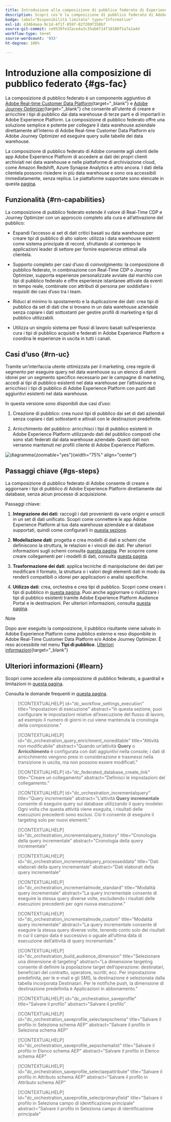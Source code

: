 ```yaml
---
title: Introduzione alla composizione di pubblico federato di Experience Platform
description: Scopri cos’è la composizione di pubblico federato di Adobe e come utilizzarla in Adobe Experience Platform
badge: label="Disponibilità limitata" type="Informative"
exl-id: 43464aea-9c1d-4f1f-859f-82f209f350b7
source-git-commit: ce9539fe32ace4a3c35ab6f14f10100f5a7a1a4d
workflow-type: tm+mt
source-wordcount: '933'
ht-degree: 100%

---
```


# Introduzione alla composizione di pubblico federato {#gs-fac}

La composizione di pubblico federato è un componente aggiuntivo di [Adobe Real-time Customer Data Platform](https://experienceleague.adobe.com/it/docs/experience-platform/segmentation/home){target="_blank"} e [Adobe Journey Optimizer](https://experienceleague.adobe.com/it/docs/journey-optimizer/using/ajo-home){target="_blank"} che consente all‘utente di creare e arricchire i tipi di pubblico dai data warehouse di terze parti e di importarli in Adobe Experience Platform. La composizione di pubblico federato offre una soluzione semplice e potente per collegare il data warehouse aziendale direttamente all’interno di Adobe Real-time Customer Data Platform e/o Adobe Journey Optimizer ed eseguire query sulle tabelle del data warehouse.

La composizione di pubblico federato di Adobe consente agli utenti delle app Adobe Experience Platform di accedere ai dati dei propri clienti archiviati nei data warehouse e nelle piattaforme di archiviazione cloud, come Amazon Redshift, Azure Synapse Analytics e altro ancora. I dati della clientela possono risiedere in più data warehouse e sono ora accessibili immediatamente, senza replica. Le piattaforme supportate sono elencate in questa [pagina](../connections/federated-db.md#supported-db).

## Funzionalità {#rn-capabilities}

La composizione di pubblico federato estende il valore di Real-Time CDP e Journey Optimizer con un approccio completo alla cura e all’attivazione del pubblico:

* Espandi l’accesso ai set di dati critici basati su data warehouse per creare tipi di pubblico di alto valore: utilizza i data warehouse esistenti come sistema principale di record, sfruttando al contempo le applicazioni leader di settore per fornire esperienze ottimali alla clientela.

* Supporto completo per casi d’uso di coinvolgimento: la composizione di pubblico federato, in combinazione con Real-Time CDP o Journey Optimizer, supporta esperienze personalizzate avviate dal marchio con tipi di pubblico federato e offre esperienze istantanee attivate da eventi in tempo reale, combinate con attributi di persona per soddisfare i requisiti dei casi d’uso tra i team.

* Riduci al minimo lo spostamento e la duplicazione dei dati: crea tipi di pubblico da set di dati che si trovano in un data warehouse aziendale senza copiare i dati sottostanti per gestire profili di marketing e tipi di pubblico utilizzabili.

* Utilizza un singolo sistema per flussi di lavoro basati sull’esperienza: cura i tipi di pubblico acquisiti e federati in Adobe Experience Platform e coordina le esperienze in uscita in tutti i canali.

## Casi d’uso {#rn-uc}

Tramite un’interfaccia utente ottimizzata per il marketing, crea regole di segmento per eseguire query nel data warehouse su un elenco di utenti idonei per un segmento specifico necessario per le campagne di marketing, accedi ai tipi di pubblico esistenti nel data warehouse per l’attivazione o arricchisci i tipi di pubblico di Adobe Experience Platform con punti dati aggiuntivi esistenti nel data warehouse.

In questa versione sono disponibili due casi d’uso:

1. Creazione di pubblico: crea nuovi tipi di pubblico dai set di dati aziendali senza copiare i dati sottostanti e attivali con le destinazioni predefinite.

1. Arricchimento del pubblico: arricchisci i tipi di pubblico esistenti in Adobe Experience Platform utilizzando dati del pubblico composti che sono stati federati dal data warehouse aziendale. Questi dati non verranno mantenuti nei profili cliente di Adobe Experience Platform.

![diagramma](assets/fac-use-cases.png){zoomable="yes"}{width="75%" align="center"}

## Passaggi chiave {#gs-steps}

La composizione di pubblico federato di Adobe consente di creare e aggiornare i tipi di pubblico di Adobe Experience Platform direttamente dal database, senza alcun processo di acquisizione.

<!--![diagram](assets/steps-diagram.png){zoomable="yes"}{width="85%" align="center"}-->

Passaggi chiave:

1. **Integrazione dei dati**: raccogli i dati provenienti da varie origini e uniscili in un set di dati unificato. Scopri come connettere le app Adobe Experience Platform al tuo data warehouse aziendale e ai database supportati, quindi come configurarli in [questa sezione](../connections/federated-db.md).

1. **Modellazione dati**: progetta e crea modelli di dati e schemi che definiscono la struttura, le relazioni e i vincoli dei dati. Per ulteriori informazioni sugli schemi consulta [questa pagina](../customer/schemas.md). Per scoprire come creare collegamenti per i modelli di dati, consulta [questa pagina](../data-management/gs-models.md).

1. **Trasformazione dei dati**: applica tecniche di manipolazione dei dati per modificare il formato, la struttura o i valori degli elementi dati in modo da renderli compatibili o idonei per applicazioni o analisi specifiche.

1. **Utilizzo dati**: crea, orchestra e crea tipi di pubblico. Scopri come creare i tipi di pubblico in [questa pagina](../compositions/gs-compositions.md). Puoi anche aggiornare o riutilizzare i tipi di pubblico esistenti tramite Adobe Experience Platform Audience Portal e le destinazioni. Per ulteriori informazioni, consulta [questa pagina](../connections/destinations.md).

>[!NOTE]
>
>Dopo aver eseguito la composizione, il pubblico risultante viene salvato in Adobe Experience Platform come pubblico esterno e reso disponibile in Adobe Real-Time Customer Data Platform e/o Adobe Journey Optimizer. È reso accessibile nel menu **Tipi di pubblico**. [Ulteriori informazioni](https://experienceleague.adobe.com/it/docs/experience-platform/segmentation/ui/audience-portal){target="_blank"}

## Ulteriori informazioni {#learn}

<!-- Workflow + Workflow activities-->


Scopri come accedere alla composizione di pubblico federato, a guardrail e limitazioni in [questa pagina](access-prerequisites.md).

Consulta le domande frequenti in [questa pagina](faq.md).


>[!CONTEXTUALHELP]
>id="dc_workflow_settings_execution"
>title="Impostazioni di esecuzione"
>abstract="In questa sezione, puoi configurare le impostazioni relative all’esecuzione del flusso di lavoro, ad esempio il numero di giorni in cui viene mantenuta la cronologia della composizione."

>[!CONTEXTUALHELP]
>id="dc_orchestration_query_enrichment_noneditable"
>title="Attività non modificabile"
>abstract="Quando un’attività **Query** o **Arricchimento** è configurata con dati aggiuntivi nella console; i dati di arricchimento vengono presi in considerazione e trasmessi nella transizione in uscita, ma non possono essere modificati."

<!-- Create a link -->

>[!CONTEXTUALHELP]
>id="dc_federated_database_create_link"
>title="Creare un collegamento"
>abstract="Definisci le impostazioni del collegamento."


<!-- incremental query IDs -->

>[!CONTEXTUALHELP]
>id="dc_orchestration_incrementalquery"
>title="Query incrementale"
>abstract="L’attività **Query incrementale** consente di eseguire query sul database utilizzando il query modeler. Ogni volta che questa attività viene eseguita, i risultati delle esecuzioni precedenti sono esclusi. Ciò ti consente di eseguire il targeting solo per nuovi elementi."

>[!CONTEXTUALHELP]
>id="dc_orchestration_incrementalquery_history"
>title="Cronologia della query incrementale"
>abstract="Cronologia della query incrementale"

>[!CONTEXTUALHELP]
>id="dc_orchestration_incrementalquery_processeddata"
>title="Dati elaborati della query incrementale"
>abstract="Dati elaborati della query incrementale"

>[!CONTEXTUALHELP]
>id="dc_orchestration_incrementalmode_standard"
>title="Modalità query incrementale"
>abstract="La query incrementale consente di eseguire la stessa query diverse volte, escludendo i risultati delle esecuzioni precedenti per ogni nuova esecuzione."

>[!CONTEXTUALHELP]
>id="dc_orchestration_incrementalmode_custom"
>title="Modalità query incrementale"
>abstract="La query incrementale consente di eseguire la stessa query diverse volte, tenendo conto solo dei risultati in cui il campo data è successivo o uguale all’ultima data di esecuzione dell’attività di query incrementale."

>[!CONTEXTUALHELP]
>id="dc_orchestration_build_audience_dimension"
>title="Selezionare una dimensione di targeting"
>abstract="La dimensione targeting consente di definire la popolazione target dell’operazione: destinatari, beneficiari del contratto, operatore, iscritti, ecc. Per impostazione predefinita, per le e-mail e gli SMS, la destinazione è selezionata dalla tabella incorporata Destinatari. Per le notifiche push, la dimensione di destinazione predefinita è Applicazioni in abbonamento."


<!-- save profile IDs-->

>[!CONTEXTUALHELP]
>id="dc_orchestration_saveprofile"
>title="Salvare il profilo"
>abstract="Salvare il profilo"

>[!CONTEXTUALHELP]
>id="dc_orchestration_saveprofile_selectaepschema"
>title="Salvare il profilo in Seleziona schema AEP"
>abstract="Salvare il profilo in Seleziona schema AEP"

>[!CONTEXTUALHELP]
>id="dc_orchestration_saveprofile_aepschemalist"
>title="Salvare il profilo in Elenco schema AEP"
>abstract="Salvare il profilo in Elenco schema AEP"

>[!CONTEXTUALHELP]
>id="dc_orchestration_saveprofile_selectaepattribute"
>title="Salvare il profilo in Attributo schema AEP"
>abstract="Salvare il profilo in Attributo schema AEP"

>[!CONTEXTUALHELP]
>id="dc_orchestration_saveprofile_selectprimaryfield"
>title="Salvare il profilo in Seleziona campo di identificazione principale"
>abstract="Salvare il profilo in Seleziona campo di identificazione principale"

